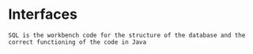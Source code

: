 # Interfaces
    SQL is the workbench code for the structure of the database and the correct functioning of the code in Java
